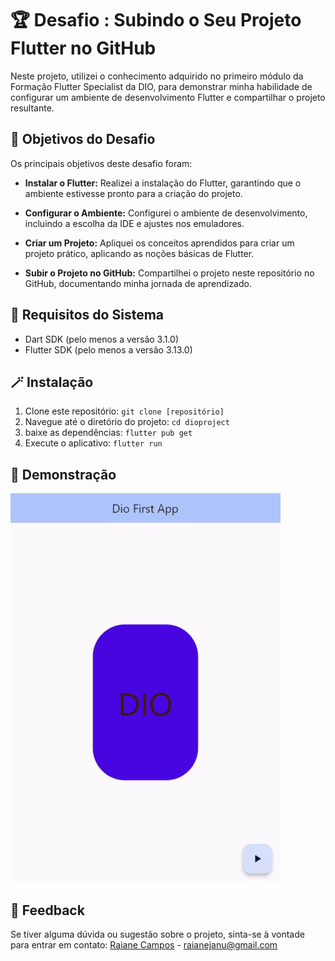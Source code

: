 # 🏆 Desafio : Subindo o Seu Projeto Flutter no GitHub

Neste projeto, utilizei o conhecimento adquirido no primeiro módulo da Formação Flutter Specialist da DIO, para demonstrar minha habilidade de configurar um ambiente de desenvolvimento Flutter e compartilhar o projeto resultante.



## 🧩 Objetivos do Desafio

Os principais objetivos deste desafio foram:

- **Instalar o Flutter:** Realizei a instalação do Flutter, garantindo que o ambiente estivesse pronto para a criação do projeto.

- **Configurar o Ambiente:** Configurei o ambiente de desenvolvimento, incluindo a escolha da IDE e ajustes nos emuladores.

- **Criar um Projeto:** Apliquei os conceitos aprendidos para criar um projeto prático, aplicando as noções básicas de Flutter.

- **Subir o Projeto no GitHub:** Compartilhei o projeto neste repositório no GitHub, documentando minha jornada de aprendizado.


## 🚧 Requisitos do Sistema

- Dart SDK (pelo menos a versão 3.1.0)
- Flutter SDK (pelo menos a versão 3.13.0)


## 🪄 Instalação

1. Clone este repositório: `git clone [repositório]`
2. Navegue até o diretório do projeto: `cd dioproject`
3. baixe as dependências: `flutter pub get`
4. Execute o aplicativo: `flutter run`


## 🎉 Demonstração

![Tela inicial](https://github.com/Raicamposs/dio-flutter-specialist/blob/main/dioproject/screenshots/screenshot.gif?raw=true "Tela inicial do App")


## 🚀 Feedback

Se tiver alguma dúvida ou sugestão sobre o projeto, sinta-se à vontade para entrar em contato:
[Raiane Campos](https://www.linkedin.com/in/raicamposs/) - raianejanu@gmail.com


 
 
